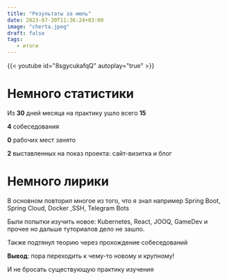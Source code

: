```yaml
---
title: "Результаты за июль"
date: 2023-07-30T11:36:24+03:00
image: "cherta.jpeg"
draft: false
tags:
   - итоги
---
```



{{< youtube id="8sgycukafqQ" autoplay="true" >}}

# Немного статистики

Из **30** дней месяца на практику ушло всего **15**

**4** собеседования

**0** рабочих мест занято

**2** выставленных на показ проекта: сайт-визитка и блог


# Немного лирики

В основном повторил многое из того, что я знал например Spring Boot, Spring Cloud, Docker ,SSH, Telegram Bots

Были попытки изучить новое: Kubernetes, React, JOOQ, GameDev  и прочее но дальше туториалов дело не зашло.

Также подтянул теорию через прохождение собеседований

**Вывод**: пора переходить к чему-то новому и крупному!

И не бросать существующую практику изучения